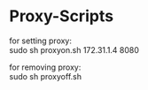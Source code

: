 # Proxy-Scripts
for setting proxy: <br>
sudo sh proxyon.sh 172.31.1.4 8080

for removing proxy: <br>
sudo sh proxyoff.sh
